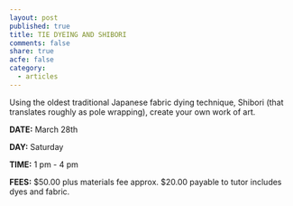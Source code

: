 ```yaml
---
layout: post
published: true
title: TIE DYEING AND SHIBORI
comments: false
share: true
acfe: false
category: 
  - articles
---
```


Using the oldest traditional Japanese fabric dying technique, Shibori (that translates roughly as pole wrapping), create your own work of art.

**DATE:** March 28th

**DAY:** Saturday

**TIME:** 1 pm - 4 pm

**FEES:** $50.00 plus materials fee approx. $20.00 payable to tutor includes dyes and fabric.